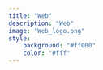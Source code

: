 ```yaml
---
title: "Web"
description: "Web"
image: "Web_logo.png"
style:
    background: "#ff000"
    color: "#fff"
---
```

